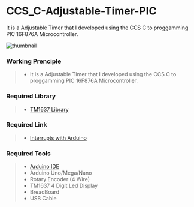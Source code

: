 # CCS_C-Adjustable-Timer-PIC
It is a Adjustable Timer that I developed using the CCS  C to proggamming PIC 16F876A Microcontroller.

<img src="https://i.giphy.com/media/aFOW3Zoju8zlt6DyTv/giphy.mp4" alt="thumbnail" class="center">


### Working Prenciple
> - It is a Adjustable Timer that I developed using the CCS  C to proggamming PIC 16F876A Microcontroller. <br/>

### Required Library
> - [TM1637 Library](https://github.com/avishorp/TM1637) <br/>

### Required Link
> - [Interrupts with Arduino](https://www.arduino.cc/reference/en/language/functions/interrupts/interrupts/) <br/>

### Required Tools
> - [Arduino IDE](https://www.arduino.cc/en/software) <br/>
> - Arduino Uno/Mega/Nano <br/> 
> - Rotary Encoder (4 Wire) <br/>
> - TM1637 4 Digit Led Display <br/> 
> - BreadBoard <br/> 
> - USB Cable <br/>
